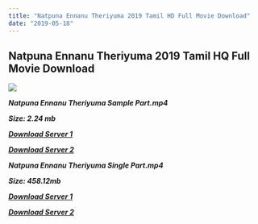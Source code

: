 ```yaml
---
title: "Natpuna Ennanu Theriyuma 2019 Tamil HD Full Movie Download"
date: "2019-05-18"
---
```


## Natpuna Ennanu Theriyuma 2019 Tamil HQ Full Movie Download

![](https://images.moviebuff.com/f956e9ea-51a2-4bbe-b322-997eff5aedab?w=1000)

**_Natpuna Ennanu Theriyuma Sample Part.mp4_**

**_Size: 2.24 mb_**

**_[Download Server 1](http://b7.wetransfer.vip/files/Tamil{3e481fa13b96e298813a968d76478a0dd6887383e8276579d75a86ec60557583}20Movies/Tamil{3e481fa13b96e298813a968d76478a0dd6887383e8276579d75a86ec60557583}202019{3e481fa13b96e298813a968d76478a0dd6887383e8276579d75a86ec60557583}20Movies/Natpunna{3e481fa13b96e298813a968d76478a0dd6887383e8276579d75a86ec60557583}20Ennaanu{3e481fa13b96e298813a968d76478a0dd6887383e8276579d75a86ec60557583}20Theriyumaa{3e481fa13b96e298813a968d76478a0dd6887383e8276579d75a86ec60557583}20(2019)/Natpuna{3e481fa13b96e298813a968d76478a0dd6887383e8276579d75a86ec60557583}20Ennanu{3e481fa13b96e298813a968d76478a0dd6887383e8276579d75a86ec60557583}20Theriyuma{3e481fa13b96e298813a968d76478a0dd6887383e8276579d75a86ec60557583}20(2019){3e481fa13b96e298813a968d76478a0dd6887383e8276579d75a86ec60557583}20Proper{3e481fa13b96e298813a968d76478a0dd6887383e8276579d75a86ec60557583}20HDRip/Natpuna{3e481fa13b96e298813a968d76478a0dd6887383e8276579d75a86ec60557583}20Ennanu{3e481fa13b96e298813a968d76478a0dd6887383e8276579d75a86ec60557583}20Theriyuma{3e481fa13b96e298813a968d76478a0dd6887383e8276579d75a86ec60557583}20(2019){3e481fa13b96e298813a968d76478a0dd6887383e8276579d75a86ec60557583}20Sample{3e481fa13b96e298813a968d76478a0dd6887383e8276579d75a86ec60557583}20(640x360).mp4)_**

**_[Download Server 2](http://b7.wetransfer.vip/files/Tamil{3e481fa13b96e298813a968d76478a0dd6887383e8276579d75a86ec60557583}20Movies/Tamil{3e481fa13b96e298813a968d76478a0dd6887383e8276579d75a86ec60557583}202019{3e481fa13b96e298813a968d76478a0dd6887383e8276579d75a86ec60557583}20Movies/Natpunna{3e481fa13b96e298813a968d76478a0dd6887383e8276579d75a86ec60557583}20Ennaanu{3e481fa13b96e298813a968d76478a0dd6887383e8276579d75a86ec60557583}20Theriyumaa{3e481fa13b96e298813a968d76478a0dd6887383e8276579d75a86ec60557583}20(2019)/Natpuna{3e481fa13b96e298813a968d76478a0dd6887383e8276579d75a86ec60557583}20Ennanu{3e481fa13b96e298813a968d76478a0dd6887383e8276579d75a86ec60557583}20Theriyuma{3e481fa13b96e298813a968d76478a0dd6887383e8276579d75a86ec60557583}20(2019){3e481fa13b96e298813a968d76478a0dd6887383e8276579d75a86ec60557583}20Proper{3e481fa13b96e298813a968d76478a0dd6887383e8276579d75a86ec60557583}20HDRip/Natpuna{3e481fa13b96e298813a968d76478a0dd6887383e8276579d75a86ec60557583}20Ennanu{3e481fa13b96e298813a968d76478a0dd6887383e8276579d75a86ec60557583}20Theriyuma{3e481fa13b96e298813a968d76478a0dd6887383e8276579d75a86ec60557583}20(2019){3e481fa13b96e298813a968d76478a0dd6887383e8276579d75a86ec60557583}20Sample{3e481fa13b96e298813a968d76478a0dd6887383e8276579d75a86ec60557583}20(640x360).mp4)_**

**_Natpuna Ennanu Theriyuma Single Part.mp4_**

**_Size: 458.12mb_**

**_[Download Server 1](http://b2.wetransfer.vip//files/Natpuna{3e481fa13b96e298813a968d76478a0dd6887383e8276579d75a86ec60557583}20Ennanu{3e481fa13b96e298813a968d76478a0dd6887383e8276579d75a86ec60557583}20Theriyuma{3e481fa13b96e298813a968d76478a0dd6887383e8276579d75a86ec60557583}20(2019){3e481fa13b96e298813a968d76478a0dd6887383e8276579d75a86ec60557583}20Single{3e481fa13b96e298813a968d76478a0dd6887383e8276579d75a86ec60557583}20Part{3e481fa13b96e298813a968d76478a0dd6887383e8276579d75a86ec60557583}20(640x360).mp4)_**

**_[Download Server 2](http://b2.wetransfer.vip//files/Natpuna{3e481fa13b96e298813a968d76478a0dd6887383e8276579d75a86ec60557583}20Ennanu{3e481fa13b96e298813a968d76478a0dd6887383e8276579d75a86ec60557583}20Theriyuma{3e481fa13b96e298813a968d76478a0dd6887383e8276579d75a86ec60557583}20(2019){3e481fa13b96e298813a968d76478a0dd6887383e8276579d75a86ec60557583}20Single{3e481fa13b96e298813a968d76478a0dd6887383e8276579d75a86ec60557583}20Part{3e481fa13b96e298813a968d76478a0dd6887383e8276579d75a86ec60557583}20(640x360).mp4)_**
